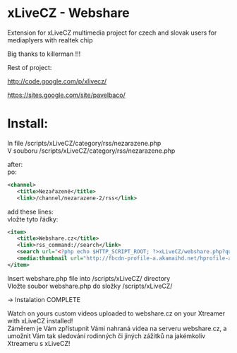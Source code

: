 xLiveCZ - Webshare
==============

Extension for xLiveCZ multimedia project for czech and slovak users for mediaplyers with realtek chip

Big thanks to killerman !!!

Rest of project:

http://code.google.com/p/xlivecz/

https://sites.google.com/site/pavelbaco/

Install:
==============


In file /scripts/xLiveCZ/category/rss/nezarazene.php<br />
V souboru /scripts/xLiveCZ/category/rss/nezarazene.php

after:<br />
po:

```xml
<channel>
   <title>Nezařazené</title>
   <link>/channel/nezarazene-2/rss</link>
```

add these lines:<br />
vložte tyto řádky:

```xml
<item>
   <title>Webshare.cz</title>
   <link>rss_command://search</link>
   <search url="<?php echo $HTTP_SCRIPT_ROOT; ?>xLiveCZ/webshare.php?query=0,%s,find," />
   <media:thumbnail url="http://fbcdn-profile-a.akamaihd.net/hprofile-ak-ash2/s160x160/399064_402078543214882_2126773752_a.png"/>
</item>
```

Insert webshare.php file into /scripts/xLiveCZ/ directory<br />
Vložte soubor webshare.php do složky /scripts/xLiveCZ/

-> Instalation COMPLETE

Watch on yours custom videos uploaded to webshare.cz on your Xtreamer with xLiveCZ installed!<br />
Záměrem je Vám zpřístupnit Vámi nahraná videa na serveru webshare.cz, a umožnit Vám tak sledování rodinných či jiných zážitků na jakémkoliv Xtreameru s xLiveCZ!
